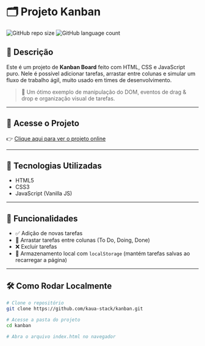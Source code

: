 # 🗂️ Projeto Kanban

![GitHub repo size](https://img.shields.io/github/repo-size/kaua-stack/kanban)
![GitHub language count](https://img.shields.io/github/languages/count/kaua-stack/kanban)


## 📝 Descrição

Este é um projeto de **Kanban Board** feito com HTML, CSS e JavaScript puro. Nele é possível adicionar tarefas, arrastar entre colunas e simular um fluxo de trabalho ágil, muito usado em times de desenvolvimento.

> 🎯 Um ótimo exemplo de manipulação do DOM, eventos de drag & drop e organização visual de tarefas.

---

## 🚀 Acesse o Projeto

👉 [Clique aqui para ver o projeto online](https://kaua-stack.github.io/kanban/)

---

## 🔧 Tecnologias Utilizadas

- HTML5
- CSS3
- JavaScript (Vanilla JS)

---

## 🎯 Funcionalidades

- ✅ Adição de novas tarefas
- 🔁 Arrastar tarefas entre colunas (To Do, Doing, Done)
- ❌ Excluir tarefas
- 💾 Armazenamento local com `localStorage` (mantém tarefas salvas ao recarregar a página)

---

## 🛠️ Como Rodar Localmente

```bash
# Clone o repositório
git clone https://github.com/kaua-stack/kanban.git

# Acesse a pasta do projeto
cd kanban

# Abra o arquivo index.html no navegador
